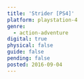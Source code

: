 ```yaml
---
title: 'Strider [PS4]'
platform: playstation-4
genre:
  - action-adventure
digital: true
physical: false
guide: false
pending: false
posted: 2016-09-04
---
```

